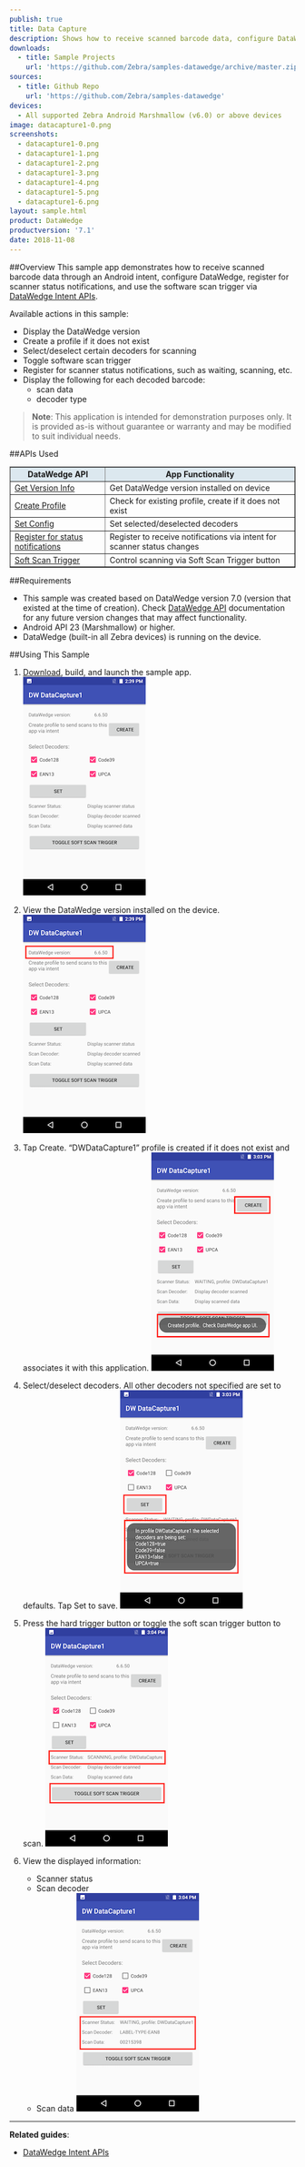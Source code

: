 ```yaml
---
publish: true
title: Data Capture
description: Shows how to receive scanned barcode data, configure DataWedge, register for scanner status notifications, and use the software scan trigger via DataWedge Intent APIs.
downloads:
  - title: Sample Projects
    url: 'https://github.com/Zebra/samples-datawedge/archive/master.zip'
sources:
  - title: Github Repo
    url: 'https://github.com/Zebra/samples-datawedge'
devices:
  - All supported Zebra Android Marshmallow (v6.0) or above devices
image: datacapture1-0.png
screenshots:
  - datacapture1-0.png
  - datacapture1-1.png
  - datacapture1-2.png
  - datacapture1-3.png
  - datacapture1-4.png
  - datacapture1-5.png
  - datacapture1-6.png
layout: sample.html
product: DataWedge
productversion: '7.1'
date: 2018-11-08
---
```


##Overview 
This sample app demonstrates how to receive scanned barcode data through an Android intent, configure DataWedge, register for scanner status notifications, and use the software scan trigger via [DataWedge Intent APIs](../../api). 

Available actions in this sample: 
* Display the DataWedge version
* Create a profile if it does not exist   
* Select/deselect certain decoders for scanning
* Toggle software scan trigger
* Register for scanner status notifications, such as waiting, scanning, etc.  
* Display the following for each decoded barcode:  
  * scan data 
  * decoder type 

>**Note**: This application is intended for demonstration purposes only. It is provided as-is without guarantee or warranty and may be modified to suit individual needs.

##APIs Used

<table class="facelift" style="width:100%" border="1" padding="5px">
  <tr bgcolor="#dce8ef">
    <th>DataWedge API</th>
    <th>App Functionality</th>
  </tr>
  
  <tr>
	  <td><a href="http://techdocs.zebra.com/datawedge/latest/guide/api/getversioninfo/">Get Version Info</a></td>
	  <td>Get DataWedge version installed on device</td>
  </tr>

  <tr>
    <td><a href="http://techdocs.zebra.com/datawedge/latest/guide/api/createprofile/">Create Profile</a></td>
    <td>Check for existing profile, create if it does not exist</td>
  </tr>

  <tr>
    <td><a href="http://techdocs.zebra.com/datawedge/latest/guide/api/setconfig/">Set Config</a></td>
    <td>Set selected/deselected decoders</td>
  </tr>

  <tr>
    <td><a href="http://techdocs.zebra.com/datawedge/latest/guide/api/registerfornotification/">Register for status notifications</a></td>
    <td>Register to receive notifications via intent for scanner status changes</td>
  </tr>

  <tr>
    <td><a href="http://techdocs.zebra.com/datawedge/latest/guide/api/softscantrigger/">Soft Scan Trigger</a></td>
    <td>Control scanning via Soft Scan Trigger button</td>
  </tr>
</table>

##Requirements
* This sample was created based on DataWedge version 7.0 (version that existed at the time of creation). Check [DataWedge API](http://techdocs.zebra.com/datawedge/latest/guide/about/) documentation for any future version changes that may affect functionality.
* Android API 23 (Marshmallow) or higher.
* DataWedge (built-in all Zebra devices) is running on the device.

##Using This Sample
1. [Download](https://github.com/Zebra/samples-datawedge), build, and launch the sample app.
  ![img](datacapture1-0-mini.png) 
  
2. View the DataWedge version installed on the device. 
  ![img](datacapture1-1-mini.png)  

3. Tap Create. “DWDataCapture1” profile is created if it does not exist and associates it with this application. 
  ![img](datacapture1-2-mini.png)  

4. Select/deselect decoders. All other decoders not specified are set to defaults. Tap Set to save.
  ![img](datacapture1-4-mini.png)   

5. Press the hard trigger button or toggle the soft scan trigger button to scan. 
  ![img](datacapture1-5-mini.png)  

6. View the displayed information: 
   * Scanner status
   * Scan decoder
   * Scan data 
![img](datacapture1-6-mini.png)  
 
  
-----

**Related guides**:

* [DataWedge Intent APIs](../../api) 










